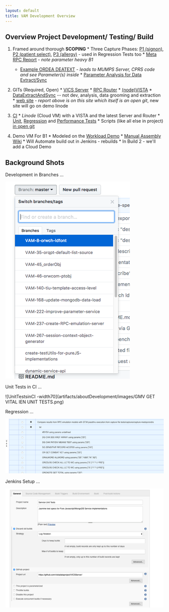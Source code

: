 ```yaml
---
layout: default
title: VAM Development Overview
---
```


## Overview Project Development/ Testing/ Build

  1. Framed around thorough __SCOPING__ 
    * Three Capture Phases: [P1 (signon)](https://github.com/vistadataproject/VICSServer/blob/df8182f4bec45caa68ec04c7acd829ce84b76900/tests/captures/capture-p1bpsel.txt), [P2 (patient select)](https://github.com/vistadataproject/VICSServer/blob/df8182f4bec45caa68ec04c7acd829ce84b76900/tests/captures/capture-p2psel.txt), [P3 (allergy)](https://github.com/vistadataproject/VICSServer/blob/df8182f4bec45caa68ec04c7acd829ce84b76900/tests/captures/capture-p3allergies.txt) - used in Regression Tests too
    * [Meta RPC Report](http://vistadataproject.info/artifacts/cprsRPCBreakdown/metaInMongoScope) - _note parameter heavy B1_
      * [Example ORDEA DEATEXT](http://vistadataproject.info/artifacts/devdocs/EmulatedRPC/ORDEA_DEATEXT) - _leads to MUMPS Server, CPRS code and see Parameter(s) inside_
    * [Parameter Analysis for Data Extract/Sync](https://github.com/vistadataproject/DataExtractNSync/blob/master/metaMongo/Datasets/9999/Reports/parameterCoverage9999.md)

  2. GITs (Required, Open)
    * [VICS Server](https://github.com/vistadataproject/VICSServer)
    * [RPC Router](https://github.com/vistadataproject/rpcRouter)
    * [(node)VISTA](https://github.com/vistadataproject/nodeVISTA)
    * [DataExtractAndSync](https://github.com/vistadataproject/DataExtractNSync) -- not dev, analysis, data grooming and extraction
    * [web site](https://github.com/vistadataproject/vistadataproject.github.io) - _report above is on this site which itself is an open git_, new site will go on demo linode
    
  3. [CI](https://ci.vistadataproject.info)
    * _Linode_ (Cloud VM) with a VISTA and the latest Server and Router
    * [Unit](https://ci.vistadataproject.info/job/VISTA%20Adaptive%20Maintenance/job/VICSServer/job/Regression%20Tests/job/Comparison%20Tests/test_results_analyzer/), [Regression](https://ci.vistadataproject.info/job/VISTA%20Adaptive%20Maintenance/job/VICSServer/job/Regression%20Tests/job/Comparison%20Tests/test_results_analyzer/) and [Performance Tests](https://ci.vistadataproject.info/job/VISTA%20Adaptive%20Maintenance/job/VICSServer/job/Performance%20Tests/job/Benchmark%20Tests/Performance_Report/)
    * Scripts (like all else in project) [in open git](https://github.com/vistadataproject/VICSServer/tree/master/scripts)
    
  4. Demo VM For B1
    * Modeled on the [Workload Demo](https://workload.vistadataproject.info/login)
    * [Manual Assembly Wiki](https://github.com/vistadataproject/VAMDemo/wiki/Setting-up-VAM-Demo-Linode)
    * Will Automate build out in Jenkins - rebuilds
    * In Build 2 - we'll add a Cloud Demo

## Background Shots

Development in Branches ...

![DevInBranches -width70](artifacts/aboutDevelopment/images/DevInBranches.png)

Unit Tests in CI ...

![UnitTestsinCI -width70](artifacts/aboutDevelopment/images/GMV GET VITAL IEN UNIT TESTS.png)

Regression ...

![Regression -width70](artifacts/aboutDevelopment/images/RegressionCapture.png)

Jenkins Setup ...

![JenkinsSetup -width70](artifacts/aboutDevelopment/images/SetupScript.png)


